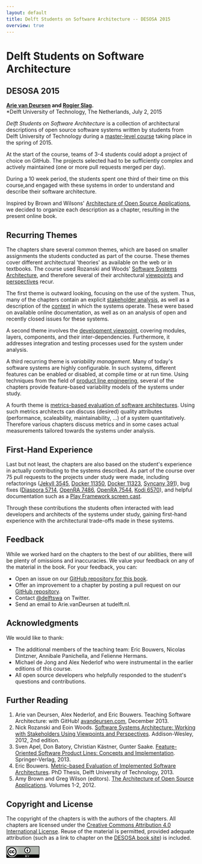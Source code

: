 ```yaml
---
layout: default
title: Delft Students on Software Architecture -- DESOSA 2015
overview: true
---
```


# Delft Students on Software Architecture

## DESOSA 2015


**[Arie van Deursen] and [Rogier Slag].**<br/>
*Delft University of Technology, The Netherlands, July 2, 2015

[arie van deursen]: http://avandeursen.com
[rogier slag]: https://github.com/rogierslag



_Delft Students on Software Architecture_ is a collection of architectural descriptions of open source software systems written by students from Delft University of Technology during a [master-level course][in4315] taking place in the spring of 2015.

[in4315]: http://www.studiegids.tudelft.nl/a101_displayCourse.do?course_id=31246

At the start of the course, teams of 3-4 students could adopt a project of choice on GitHub. The projects selected had to be sufficiently complex and actively maintained (one or more pull requests merged per day).

During a 10 week period, the students spent one third of their time on this course,and engaged with these systems in order to understand and describe their software architecture.

Inspired by Brown and Wilsons' [Architecture of Open Source Applications][aosa], we decided to organize each description as a chapter, resulting in the present online book.

## Recurring Themes

The chapters share several common themes, which are based on smaller assignments the students conducted as part of the course. These themes cover different architectural 'theories' as available on the web or in textbooks. The course used  Rozanski and Woods' [Software Systems Architecture][rw], and therefore several of their architectural [viewpoints] and [perspectives] recur.

[viewpoints]: http://www.viewpoints-and-perspectives.info/home/viewpoints/
[perspectives]: http://www.viewpoints-and-perspectives.info/home/perspectives/

The first theme is outward looking, focusing on the use of the system. Thus, many of the chapters contain an explicit [stakeholder analysis], as well as a description of the [context] in which the systems operate. These were based on available online documentation, as well as on an analysis of open and recently closed issues for these systems.

[context]: http://www.viewpoints-and-perspectives.info/home/viewpoints/context/
[stakeholder analysis]: http://www.mindtools.com/pages/article/newPPM_07.htm

A second theme involves the [development viewpoint][development], covering modules, layers, components, and their inter-dependencies. Furthermore, it addresses integration and testing processes used for the system under analysis.

[development]: http://www.viewpoints-and-perspectives.info/home/viewpoints/

A third recurring theme is _variability management_. Many of today's software systems are highly configurable. In such systems, different features can be enabled or disabled, at compile time or at run time. Using techniques from the field of [product line engineering][fospl], several of the chapters provide feature-based variability models of the systems under study.

A fourth theme is [metrics-based evaluation of software architectures][bouwers]. Using such metrics architects can discuss  (desired) quality attributes (performance, scaleability, maintainability, …) of a system quantitatively. Therefore various chapters discuss metrics and in some cases actual measurements tailored towards the systems under analysis.


## First-Hand Experience

Last but not least, the chapters are also based on the student's experience in actually contributing to the systems described. As part of the course over 75 pull requests to the projects under study were made, including refactorings
([Jekyll 3545](https://github.com/jekyll/jekyll/pull/3545),
  [Docker 11350](https://github.com/docker/docker/pull/11350),
  [Docker 11323](https://github.com/docker/docker/pull/11323),
  [Syncany 391](https://github.com/syncany/syncany/pull/391)), bug fixes
([Diaspora 5714](https://github.com/diaspora/diaspora/pull/5714),
 [OpenRA 7486](https://github.com/OpenRA/OpenRA/pull/7486), [OpenRA 7544](https://github.com/OpenRA/OpenRA/pull/7544),
 [Kodi 6570](https://github.com/xbmc/xbmc/pull/6570)), and helpful documentation such as a [Play Framework screen cast](https://www.youtube.com/watch?v=47TqFH8MXhk).

Through these contributions the students often interacted with lead developers and architects of the systems under study, gaining first-hand experience with the architectural trade-offs made in these systems.

## Feedback

While we worked hard on the chapters to the best of our abilities, there will be plenty of omissions and inaccuracies.
We value your feedback on any of the material in the book. For your feedback, you can:

* Open an issue on our [GitHub repository for this book][dswa.io].
* Offer an improvement to a chapter by posting a pull request on our [GitHub repository][dswa.io].
* Contact [@delftswa][dswa.tw] on Twitter.
* Send an email to Arie.vanDeursen at tudelft.nl.

[dswa.io]: https://github.com/delftswa/delftswa.github.io
[dswa.tw]: https://twitter.com/delftswa


## Acknowledgments

We would like to thank:

* The additional members of the teaching team: Eric Bouwers, Nicolas Dintzner, Annibale Panichella, and Felienne Hermans.
* Michael de Jong and Alex Nederlof who were instrumental in the earlier editions of this course.
* All open source developers who helpfully responded to the student's questions and contributions.




## Further Reading

1. Arie van Deursen, Alex Nederlof, and Eric Bouwers. Teaching Software Architecture: with GitHub! [avandeursen.com][teaching-swa], December 2013.
2. Nick Rozanski and Eoin Woods. [Software Systems Architecture: Working with Stakeholders Using Viewpoints and Perspectives][rw]. Addison-Wesley, 2012, 2nd edition.
3. Sven Apel, Don Batory, Christian Kästner, Gunter Saake. [Feature-Oriented Software Product Lines: Concepts and Implementation][fospl]. Springer-Verlag, 2013.
4. Eric Bouwers. [Metric-based Evaluation of Implemented Software Architectures][bouwers]. PhD Thesis, Delft University of Technology, 2013.
5. Amy Brown and Greg Wilson (editors). [The Architecture of Open Source Applications][aosa]. Volumes 1-2, 2012.

[teaching-swa]: http://avandeursen.com/2013/12/30/teaching-software-architecture-with-github/
[rw]: http://www.viewpoints-and-perspectives.info/
[aosa]: http://aosabook.org/
[fospl]: http://link.springer.com/book/10.1007/978-3-642-37521-7
[bouwers]: http://repository.tudelft.nl/view/ir/uuid:6b65c5f5-398c-4a41-8806-31c638b1891c/


## Copyright and License

The copyright of the chapters is with the authors of the chapters. All chapters are licensed under the [Creative Commons Attribution 4.0 International License][cc-by].
Reuse of the material is permitted, provided adequate attribution (such as a link to chapter on the [DESOSA book site][desosa]) is included.

[![Creative Commons](cc-by.png)][cc-by]

[cc-by]: http://creativecommons.org/licenses/by/4.0/
[desosa]: http://delftswa.github.io/
